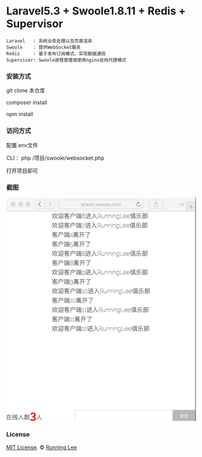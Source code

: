 # Laravel5.3 + Swoole1.8.11 + Redis + Supervisor
    Laravel   : 系统业务处理以及页面渲染
    Swoole    : 提供WebSocket服务
    Redis     : 基于发布订阅模式，实现数据通信
    Supervisor: Swoole进程管理或使用nginx反向代理模式

### 安装方式

git clone 本仓库

composer install

npm install


### 访问方式

配置.env文件

CLI： php /项目/swoole/websocket.php

打开项目即可

### 截图

![截图](/demo.png)



### License

[MIT License](https://opensource.org/licenses/mit-license.html). ©  [Running Lee](mailto:lihui870920@gmail.com)

